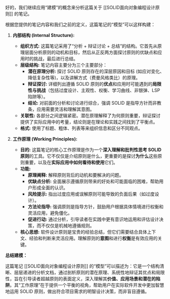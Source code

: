 好的，我们继续应用“建模”的概念来分析这篇关于 [[SOLID面向对象编程设计原则]] 的笔记。

根据您提供的笔记内容和我们之前的定义，这篇笔记的“模型”可以这样构建：

1.  **内部结构 (Internal Structure):**
    *   **组织方式:** 这篇笔记采用了“分析 + 辩证讨论 + 总结”的结构。它首先从原理层面分析原则的动机和目标，然后从正反两方面探讨原则的优缺点和应用时的挑战，最后进行总结。
    *   **层级结构:** 笔记内容主要分为三个主要部分：
        *   **潜在原理分析:** 探讨 SOLID 原则存在的深层原因和目标 (如应对变化、降低复杂性等)，以及讲解方式（费曼风格类比）的原理。
        *   **辩证探讨:** 详细列出遵循 SOLID 原则的**优点**和应用时可能遇到的**局限性与挑战**（包括过度设计、主观性、权衡、学习曲线、非银弹、LSP 陷阱等）。
        *   **结论:** 对前面的分析和讨论进行综合，强调 SOLID 是指导方针而非教条，应用需要灵活和理解其意图。
    *   **关联性:** 各部分之间逻辑紧密。潜在原理解释了为何原则重要，辩证探讨提供了实际应用中的考量，结论则是在理论和实践之间找到了平衡点。
    *   **格式:** 使用了标题、粗体、列表等来组织信息和区分不同观点。

2.  **工作原理 (Working Principles):**
    *   **目的:** 这篇笔记的核心工作原理是作为一个**深入理解和批判性思考 SOLID 原则**的工具。它不仅仅是介绍原则是什么，更重要的是探讨**为什么**这些原则重要，以及在**实际应用中如何看待和使用**它们。
    *   **功能:**
        *   **原理阐释:** 解释原则背后的动机和要解决的问题。
        *   **优缺点分析:** 全面展示遵循原则带来的好处和可能面临的困难，帮助用户形成全面的认识。
        *   **风险提示:** 指出过度应用或误解原则可能导致的负面后果（如过度设计）。
        *   **方法论指导:** 强调原则是指导方针，鼓励用户根据具体情境进行权衡和灵活应用，避免僵化。
        *   **促进行动:** 通过分析，引导读者在实践中更有意识地运用和评估设计决策，而不仅仅是机械地遵循规则。
    *   **核心思想:** 软件设计原则是宝贵的经验总结，但它们需要结合具体上下文、经验和判断来灵活应用。理解原则的**意图**和进行**权衡**是有效应用的关键。

**总结建模：**

这篇笔记 [[SOLID面向对象编程设计原则]] 的“模型”可以描述为：它是一个结构清晰、层层递进的分析文档，通过剖析原则的潜在原理、系统性地辩证其优点和局限性，旨在引导读者超越原则的表面定义，深入理解其**价值、应用场景和潜在的陷阱**。其“工作原理”在于提供一个平衡的视角，帮助用户在实际软件开发中更加智慧地运用 SOLID 原则，做出符合项目需求的明智设计决策，而非盲目遵循。